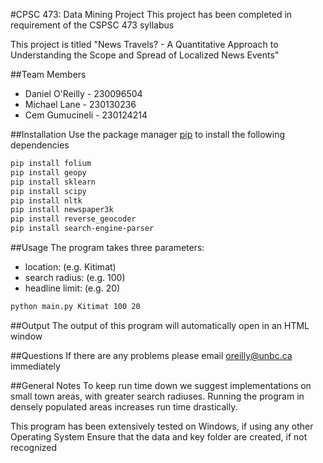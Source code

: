 #CPSC 473: Data Mining Project
This project has been completed in requirement of the CSPSC 473 syllabus

This project is titled "News Travels? - A Quantitative Approach to Understanding the Scope and Spread of Localized News Events"

##Team Members
* Daniel O'Reilly - 230096504
* Michael Lane - 230130236
* Cem Gumucineli - 230124214

##Installation
Use the package manager  [pip](https://pip.pypa.io/en/stable/) to install the following dependencies 
```bash
pip install folium
pip install geopy
pip install sklearn
pip install scipy
pip install nltk
pip install newspaper3k
pip install reverse_geocoder
pip install search-engine-parser
```
##Usage
The program takes three parameters:
* location: (e.g. Kitimat)
* search radius: (e.g. 100)
* headline limit: (e.g. 20)
```bash
python main.py Kitimat 100 20
```

##Output 
The output of this program will automatically open in an HTML window

##Questions
If there are any problems please email oreilly@unbc.ca immediately

##General Notes
To keep run time down we suggest implementations on small town areas, with greater search radiuses.
Running the program in densely  populated areas increases run time drastically. 

This program has been extensively tested on Windows, if using any other Operating System
Ensure that the data and key folder are created, if not recognized